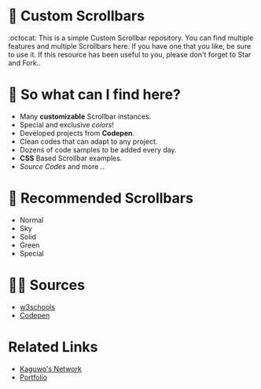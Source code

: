 # 📝 Custom Scrollbars
:octocat: This is a simple Custom Scrollbar repository. You can find multiple features and multiple Scrollbars here. If you have one that you like, be sure to use it. If this resource has been useful to you, please don't forget to Star and Fork..

# 📩 So what can I find here?
- Many **customizable** Scrollbar instances.
- Special and exclusive *colors*!
- Developed projects from **Codepen**.
- Clean codes that can adapt to any project.
- Dozens of code samples to be added every day.
- **CSS** Based Scrollbar examples.
- *Source Codes* and more ..

# 🙏 Recommended Scrollbars
- Normal
- Sky
- Solid
- Green
- Special

# 💁‍♂️ Sources
- <a href="https://w3schools.com">w3schools</a>
- <a href="https://codepen.io">Codepen</a>

# Related Links
- <a href="https://github.com/KaguwoNetwork">Kaguwo's Network</a>
- <a href="https://alfreddo.ga/">Portfolio</a>
